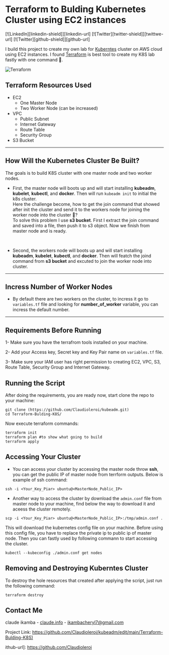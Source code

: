# Terraform to Bulding Kubernetes Cluster using EC2 instances
[![LinkedIn][linkedin-shield]][linkedin-url]
[![Twitter][twitter-shield]][twittwe-url]
[![Twitter][github-shield]][github-url]

I build this project to create my own lab for [Kuberntes](https://kubernetes.io/) cluster on AWS cloud using EC2 instances. I found [Terraform](https://www.terraform.io) is best tool to create my K8S lab fastly with one command 🚀.
<p align="center">

![Terraform](https://i.imgur.com/PuS3rmb.png)
</p>

## Terraform Resources Used
- EC2
  - One Master Node
  - Two Worker Node (can be increased)
- VPC
  - Public Subnet
  - Internet Gateway
  - Route Table
  - Security Group
- S3 Bucket

<hr>

## How Will the Kubernetes Cluster Be Built?
The goals is to build K8S cluster with one master node and two worker nodes.
<br>

* First, the master node will boots up and will start installing <b>kubeadm</b>, <b>kubelet</b>, <b>kubectl</b>, and <b>docker</b>. Then will run `kubeadm init` to initial the k8s cluster. <br>
Here the challenge become, how to get the join command that showed after init the cluster and send it to the workers node for joining the worker node into the cluster 🤔? <br>
To solve this problem I use <b>s3 bucket</b>. First I extract the join command and saved into a file, then push it to s3 object. Now we finish from master node and is ready.
<br>

* Second, the workers node will boots up and will start installing <b>kubeadm</b>, <b>kubelet</b>, <b>kubectl</b>, and <b>docker</b>. Then will featch the joind command from <b>s3 bucket</b> and excuted to join the worker node into cluster.

<hr>

## Incress Number of Worker Nodes
* By default there are two workers on the cluster, to incress it go to `variables.tf` file and looking for <b>number_of_worker</b> variable, you can incress the default number.

<hr>

## Requirements Before Running
1- Make sure you have the terrafrom tools installed on your machine.

2- Add your Access key, Secret key and Key Pair name on `variables.tf` file.

3- Make sure your IAM user has right permission to creating EC2, VPC, S3, Route Table, Security Group and Internet Gateway.

## Running the Script
After doing the requirements, you are ready now, start clone the repo to your machine:
``` shell
git clone (https://github.com/Claudioleroi/kubeadm.git)
cd Terraform-Bulding-K8S/
```
Now execute terraform commands:
``` shell
terraform init
terraform plan #to show what going to build
terraform apply
```

## Accessing Your Cluster
* You can access your cluster by accessing the master node throw <b>ssh</b>, you can get the public IP of master node from terrform outputs. Below is example of ssh command:
``` shell
ssh -i <Your_Key_Piar> ubuntu@<MasterNode_Public_IP>
```

* Another way to access the cluster by download the `admin.conf` file from master node to your machine, find below the way to download it and aceess the cluster remotely.
``` shell
scp -i <Your_Key_Piar> ubuntu@<MasterNode_Public_IP>:/tmp/admin.conf .
```
This will download the kubernetes config file on your machine. Before using this config file, you have to replace the private ip to public ip of master node. Then you can fastly used by following commann to start accessing the cluster.
```shell
kubectl --kubeconfig ./admin.conf get nodes
```

## Removing and Destroying Kuberntes Cluster
To destroy the hole resources that created after applying the script, just run the following command:
```shell
terraform destroy
```


<!-- CONTACT -->
## Contact Me

claude ikamba - [claude.info](https://iAhmad.info) - ikambacheryl7@gmail.com

Project Link: [https://github.com/Claudioleroi/kubeadm/edit/main/Terraform-Bulding-K8S)
](https://github.com/Claudioleroi/kubeadm/edit/main/Terraform-Bulding-K8S)


<!-- MARKDOWN LINKS & IMAGES -->
<!-- https://www.markdownguide.org/basic-syntax/#reference-style-links -->
ithub-url]: https://github.com/Claudioleroi
